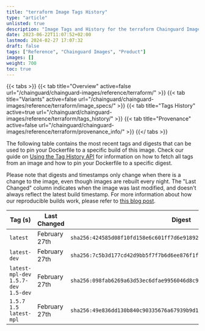 ```yaml
---
title: "terraform Image Tags History"
type: "article"
unlisted: true
description: "Image Tags and History for the terraform Chainguard Image"
date: 2023-06-22T11:07:52+02:00
lastmod: 2024-02-27 17:07:32
draft: false
tags: ["Reference", "Chainguard Images", "Product"]
images: []
weight: 700
toc: true
---
```


{{< tabs >}}
{{< tab title="Overview" active=false url="/chainguard/chainguard-images/reference/terraform/" >}}
{{< tab title="Variants" active=false url="/chainguard/chainguard-images/reference/terraform/image_specs/" >}}
{{< tab title="Tags History" active=true url="/chainguard/chainguard-images/reference/terraform/tags_history/" >}}
{{< tab title="Provenance" active=false url="/chainguard/chainguard-images/reference/terraform/provenance_info/" >}}
{{</ tabs >}}

The following table contains the most recent tags and digests that can be used to pin your Dockerfile to a specific build of this image. Check our guide on [Using the Tag History API](/chainguard/chainguard-images/using-the-tag-history-api/) for information on how to fetch all tags from an image and how to pin your Dockerfile to a specific digest.

Please note that digests and timestamps only change when there is a change to the image, even though images are rebuilt every night. The "Last Changed" column indicates when the image was last modified, and doesn't always reflect the latest build timestamp. For more information about how our reproducible builds work, please refer to [this blog post](https://www.chainguard.dev/unchained/reproducing-chainguards-reproducible-image-builds).

| Tag (s)                                 | Last Changed  | Digest                                                                    |
|-----------------------------------------|---------------|---------------------------------------------------------------------------|
|  `latest`                               | February 27th | `sha256:424585d08f10fd158e6c601ff7d6e91892ef3d76b474548b44faa83996772926` |
|  `latest-dev`                           | February 27th | `sha256:7c5b3d177cd42d9bb5f7f7b6d6ee876f1feca5f8b4525af931ff5572a6d664e4` |
|  `latest-mpl-dev` `1.5.7-dev` `1.5-dev` | February 27th | `sha256:098fab6269a63d53ec6dfae9956046d8c939fe94d54be70f70c3794b0b399ba0` |
|  `1.5.7` `1.5` `latest-mpl`             | February 27th | `sha256:49e836dd130b840c90335676a67939b9d142065e600165bbfbfd9c24df5d41b0` |

